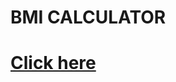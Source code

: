 # BMI CALCULATOR

# [Click here](https://htmlpreview.github.io/?https://github.com/khana2882/Calculatorrr/blob/5150299af41039cb629b752d65d29327f219b79a/BMI%20Calculator/public/index.html) 


